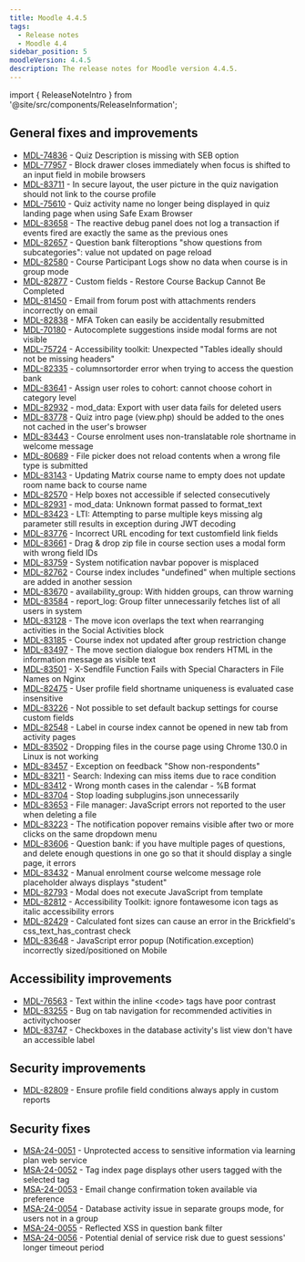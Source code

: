 ```yaml
---
title: Moodle 4.4.5
tags:
  - Release notes
  - Moodle 4.4
sidebar_position: 5
moodleVersion: 4.4.5
description: The release notes for Moodle version 4.4.5.
---
```


import { ReleaseNoteIntro } from '@site/src/components/ReleaseInformation';

<ReleaseNoteIntro releaseName={frontMatter.moodleVersion} />

## General fixes and improvements
<!-- cspell:disable -->
- [MDL-74836](https://tracker.moodle.org/browse/MDL-74836) - Quiz Description is missing with SEB option
- [MDL-77957](https://tracker.moodle.org/browse/MDL-77957) - Block drawer closes immediately when focus is shifted to an input field in mobile browsers
- [MDL-83711](https://tracker.moodle.org/browse/MDL-83711) - In secure layout, the user picture in the quiz navigation should not link to the course profile
- [MDL-75610](https://tracker.moodle.org/browse/MDL-75610) - Quiz activity name no longer being displayed in quiz landing page when using Safe Exam Browser
- [MDL-83658](https://tracker.moodle.org/browse/MDL-83658) - The reactive debug panel does not log a transaction if events fired are exactly the same as the previous ones
- [MDL-82657](https://tracker.moodle.org/browse/MDL-82657) - Question bank filteroptions "show questions from subcategories": value not updated on page reload
- [MDL-82580](https://tracker.moodle.org/browse/MDL-82580) - Course Participant Logs show no data when course is in group mode
- [MDL-82877](https://tracker.moodle.org/browse/MDL-82877) - Custom fields - Restore Course Backup Cannot Be Completed
- [MDL-81450](https://tracker.moodle.org/browse/MDL-81450) - Email from forum post with attachments renders incorrectly on email
- [MDL-82838](https://tracker.moodle.org/browse/MDL-82838) - MFA Token can easily be accidentally resubmitted
- [MDL-70180](https://tracker.moodle.org/browse/MDL-70180) - Autocomplete suggestions inside modal forms are not visible
- [MDL-75724](https://tracker.moodle.org/browse/MDL-75724) - Accessibility toolkit: Unexpected "Tables ideally should not be missing headers"
- [MDL-82335](https://tracker.moodle.org/browse/MDL-82335) - columnsortorder error when trying to access the question bank
- [MDL-83641](https://tracker.moodle.org/browse/MDL-83641) - Assign user roles to cohort: cannot choose cohort in category level
- [MDL-82932](https://tracker.moodle.org/browse/MDL-82932) - mod_data: Export with user data fails for deleted users
- [MDL-83778](https://tracker.moodle.org/browse/MDL-83778) - Quiz intro page (view.php) should be added to the ones not cached in the user's browser
- [MDL-83443](https://tracker.moodle.org/browse/MDL-83443) - Course enrolment uses non-translatable role shortname in welcome message
- [MDL-80689](https://tracker.moodle.org/browse/MDL-80689) - File picker does not reload contents when a wrong file type is submitted
- [MDL-83143](https://tracker.moodle.org/browse/MDL-83143) - Updating Matrix course name to empty does not update room name back to course name
- [MDL-82570](https://tracker.moodle.org/browse/MDL-82570) - Help boxes not accessible if selected consecutively
- [MDL-82931](https://tracker.moodle.org/browse/MDL-82931) - mod_data: Unknown format passed to format_text
- [MDL-83423](https://tracker.moodle.org/browse/MDL-83423) - LTI: Attempting to parse multiple keys missing alg parameter still results in exception during JWT decoding
- [MDL-83776](https://tracker.moodle.org/browse/MDL-83776) - Incorrect URL encoding for text customfield link fields
- [MDL-83661](https://tracker.moodle.org/browse/MDL-83661) - Drag & drop zip file in course section uses a modal form with wrong field IDs
- [MDL-83759](https://tracker.moodle.org/browse/MDL-83759) - System notification navbar popover is misplaced
- [MDL-82762](https://tracker.moodle.org/browse/MDL-82762) - Course index includes "undefined" when multiple sections are added in another session
- [MDL-83670](https://tracker.moodle.org/browse/MDL-83670) - availability_group: With hidden groups, can throw warning
- [MDL-83584](https://tracker.moodle.org/browse/MDL-83584) - report_log: Group filter unnecessarily fetches list of all users in system
- [MDL-83128](https://tracker.moodle.org/browse/MDL-83128) - The move icon overlaps the text when rearranging activities in the Social Activities block
- [MDL-83185](https://tracker.moodle.org/browse/MDL-83185) - Course index not updated after group restriction change
- [MDL-83497](https://tracker.moodle.org/browse/MDL-83497) - The move section dialogue box renders HTML in the information message as visible text
- [MDL-83501](https://tracker.moodle.org/browse/MDL-83501) - X-Sendfile Function Fails with Special Characters in File Names on Nginx
- [MDL-82475](https://tracker.moodle.org/browse/MDL-82475) - User profile field shortname uniqueness is evaluated case insensitive
- [MDL-83226](https://tracker.moodle.org/browse/MDL-83226) - Not possible to set default backup settings for course custom fields
- [MDL-82548](https://tracker.moodle.org/browse/MDL-82548) - Label in course index cannot be opened in new tab from activity pages
- [MDL-83502](https://tracker.moodle.org/browse/MDL-83502) - Dropping files in the course page using Chrome 130.0 in Linux is not working
- [MDL-83457](https://tracker.moodle.org/browse/MDL-83457) - Exception on feedback "Show non-respondents"
- [MDL-83211](https://tracker.moodle.org/browse/MDL-83211) - Search: Indexing can miss items due to race condition
- [MDL-83412](https://tracker.moodle.org/browse/MDL-83412) - Wrong month cases in the calendar - %B format
- [MDL-83704](https://tracker.moodle.org/browse/MDL-83704) - Stop loading subplugins.json unnecessarily
- [MDL-83653](https://tracker.moodle.org/browse/MDL-83653) - File manager: JavaScript errors not reported to the user when deleting a file
- [MDL-83223](https://tracker.moodle.org/browse/MDL-83223) - The notification popover remains visible after two or more clicks on the same dropdown menu
- [MDL-83606](https://tracker.moodle.org/browse/MDL-83606) - Question bank: if you have multiple pages of questions, and delete enough questions in one go so that it should display a single page, it errors
- [MDL-83432](https://tracker.moodle.org/browse/MDL-83432) - Manual enrolment course welcome message role placeholder always displays "student"
- [MDL-82793](https://tracker.moodle.org/browse/MDL-82793) - Modal does not execute JavaScript from template
- [MDL-82812](https://tracker.moodle.org/browse/MDL-82812) - Accessibility Toolkit: ignore fontawesome icon tags as italic accessibility errors
- [MDL-82429](https://tracker.moodle.org/browse/MDL-82429) - Calculated font sizes can cause an error in the Brickfield's css_text_has_contrast check
- [MDL-83648](https://tracker.moodle.org/browse/MDL-83648) - JavaScript error popup (Notification.exception) incorrectly sized/positioned on Mobile
<!-- cspell:enable -->

## Accessibility improvements
<!-- cspell:disable -->
- [MDL-76563](https://tracker.moodle.org/browse/MDL-76563) - Text within the inline &lt;code&gt; tags have poor contrast
- [MDL-83255](https://tracker.moodle.org/browse/MDL-83255) - Bug on tab navigation for recommended activities in activitychooser
- [MDL-83747](https://tracker.moodle.org/browse/MDL-83747) - Checkboxes in the database activity's list view don't have an accessible label
<!-- cspell:enable -->

## Security improvements
<!-- cspell:disable -->
- [MDL-82809](https://tracker.moodle.org/browse/MDL-82809) - Ensure profile field conditions always apply in custom reports
<!-- cspell:enable -->

## Security fixes
<!-- cspell:disable -->
- [MSA-24-0051](https://moodle.org/mod/forum/discuss.php?d=464554) - Unprotected access to sensitive information via learning plan web service
- [MSA-24-0052](https://moodle.org/mod/forum/discuss.php?d=464555) - Tag index page displays other users tagged with the selected tag
- [MSA-24-0053](https://moodle.org/mod/forum/discuss.php?d=464556) - Email change confirmation token available via preference
- [MSA-24-0054](https://moodle.org/mod/forum/discuss.php?d=464557) - Database activity issue in separate groups mode, for users not in a group
- [MSA-24-0055](https://moodle.org/mod/forum/discuss.php?d=464558) - Reflected XSS in question bank filter
- [MSA-24-0056](https://moodle.org/mod/forum/discuss.php?d=464559) - Potential denial of service risk due to guest sessions' longer timeout period
<!-- cspell:enable -->
